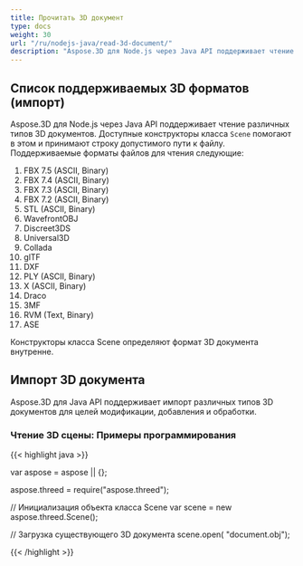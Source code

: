 ```yaml
---
title: Прочитать 3D документ
type: docs
weight: 30
url: "/ru/nodejs-java/read-3d-document/"
description: "Aspose.3D для Node.js через Java API поддерживает чтение различных типов 3D-документов."
---
```


## **Список поддерживаемых 3D форматов (импорт)**
Aspose.3D для Node.js через Java API поддерживает чтение различных типов 3D документов. Доступные конструкторы класса `Scene` помогают в этом и принимают строку допустимого пути к файлу. Поддерживаемые форматы файлов для чтения следующие:

1. FBX 7.5 (ASCII, Binary)
1. FBX 7.4 (ASCII, Binary)
1. FBX 7.3 (ASCII, Binary)
1. FBX 7.2 (ASCII, Binary)
1. STL (ASCII, Binary)
1. WavefrontOBJ
1. Discreet3DS
1. Universal3D
1. Collada
1. glTF
1. DXF
1. PLY (ASCII, Binary)
1. X (ASCII, Binary)
1. Draco
1. 3MF
1. RVM (Text, Binary)
1. ASE

Конструкторы класса Scene определяют формат 3D документа внутренне.
## **Импорт 3D документа**
Aspose.3D для Java API поддерживает импорт различных типов 3D документов для целей модификации, добавления и обработки.
### **Чтение 3D сцены: Примеры программирования**

{{< highlight java >}}

var aspose = aspose || {};

aspose.threed = require("aspose.threed");

// Инициализация объекта класса Scene
var scene = new aspose.threed.Scene();

// Загрузка существующего 3D документа
scene.open( "document.obj");

{{< /highlight >}}